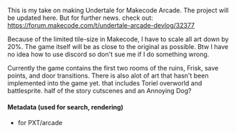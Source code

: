 



This is my take on making Undertale for Makecode Arcade. The project will be updated here. But for further news. check out:
https://forum.makecode.com/t/undertale-arcade-devlog/32377

Because of the limited tile-size in Makecode, I have to scale all art down by 20%. The game itself will be as close to the original as possible. 
Btw I have no idea how to use discord so don't sue me if I do something wrong.

Currently the game contains the first two rooms of the ruins, Frisk, save points, and door transitions. 
There is also alot of art that hasn't been implemented into the game yet. that includes Toriel overworld and battlesprite. half of the story cutscenes and an Annoying Dog?


#### Metadata (used for search, rendering)

* for PXT/arcade
<script src="https://makecode.com/gh-pages-embed.js"></script><script>makeCodeRender("{{ site.makecode.home_url }}", "{{ site.github.owner_name }}/{{ site.github.repository_name }}");</script>
